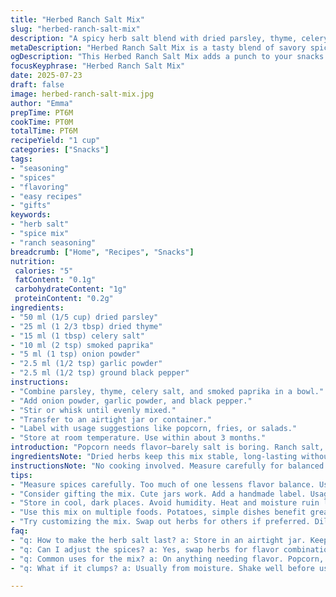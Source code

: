 ```yaml
---
title: "Herbed Ranch Salt Mix"
slug: "herbed-ranch-salt-mix"
description: "A spicy herb salt blend with dried parsley, thyme, celery salt, and a hint of smoked paprika. Use on popcorn, roasted veggies, or anywhere a punch of savory flavor is needed. Shelf life about three months, stored airtight at room temperature. Perfect for gifting in small spice jars with usage tips."
metaDescription: "Herbed Ranch Salt Mix is a tasty blend of savory spices. Perfect for seasoning popcorn, veggies, and salads. Quick to make and store!"
ogDescription: "This Herbed Ranch Salt Mix adds a punch to your snacks! Great on fries, salads, and roasted veggies. Make it your go-to seasoning."
focusKeyphrase: "Herbed Ranch Salt Mix"
date: 2025-07-23
draft: false
image: herbed-ranch-salt-mix.jpg
author: "Emma"
prepTime: PT6M
cookTime: PT0M
totalTime: PT6M
recipeYield: "1 cup"
categories: ["Snacks"]
tags:
- "seasoning"
- "spices"
- "flavoring"
- "easy recipes"
- "gifts"
keywords:
- "herb salt"
- "spice mix"
- "ranch seasoning"
breadcrumb: ["Home", "Recipes", "Snacks"]
nutrition: 
 calories: "5"
 fatContent: "0.1g"
 carbohydrateContent: "1g"
 proteinContent: "0.2g"
ingredients:
- "50 ml (1/5 cup) dried parsley"
- "25 ml (1 2/3 tbsp) dried thyme"
- "15 ml (1 tbsp) celery salt"
- "10 ml (2 tsp) smoked paprika"
- "5 ml (1 tsp) onion powder"
- "2.5 ml (1/2 tsp) garlic powder"
- "2.5 ml (1/2 tsp) ground black pepper"
instructions:
- "Combine parsley, thyme, celery salt, and smoked paprika in a bowl."
- "Add onion powder, garlic powder, and black pepper."
- "Stir or whisk until evenly mixed."
- "Transfer to an airtight jar or container."
- "Label with usage suggestions like popcorn, fries, or salads."
- "Store at room temperature. Use within about 3 months."
introduction: "Popcorn needs flavor—barely salt is boring. Ranch salt, but not the usual. Twisted. Thyme swaps oregano. Smoked paprika sneaks in, smoky and warm. Parsley still green, fresh, bright. Celery salt for crunch, punch, a little edge. Garlic, onion powder ground fine, pepper dust sifts in. Mix it all, dry, easy. No fuss; just shake and sprinkle. Three months good if airtight, cool spot. Gifts? Yes, spice jar, tie on notes, usage ideas scribbled. Put on fries, popcorn, roasted squash, whatever demands flavor. Quick, simple, punchy. A blend, herbaceous but with a bark. Shelf life considered. Herb change, paprika surprise. You need four minutes, six tops."
ingredientsNote: "Dried herbs keep this mix stable, long-lasting without wilting or clumping. Parsley remains fresh-tasting, thyme takes oregano’s place to offer earthier, less sweet notes. Celery salt balances; a bit salty but adds texture. Smoked paprika swaps in for celery salt’s usual partner, chili powder or regular paprika, lending warmth and a shadow of smokiness. Onion and garlic powders ground fine, so they blend well, distribute evenly without soaking moisture. Pepper just a dash—bold but not overwhelming. Unsweetened, unsalted powders avoid overpowering. Store airtight to avoid humidity wrecking the mix. Keep cool, dark place. No refrigeration needed."
instructionsNote: "No cooking involved. Measure carefully for balanced flavor. Stir dry ingredients thoroughly—no clumps, no pockets of salt powder. Use a whisk or fork. Pour into clean, dry container immediately; moisture ruins shelf life. Label with date and suggestions—popcorn, fries, salads, eggs. Shake before each use to redistribute fine powders. If it sits, powders may settle or cake slightly. Use within three months for best herb aroma and intensity. Longer means fading flavor. Package as gift? Jar with tight lid, handmade label, usage tips. Handy for spontaneous seasoning. Mix is versatile: sprinkle on roasted veggies or mix into dips as dry seasoning. Time effort negligible; easy on hands, eyes, brain."
tips:
- "Measure spices carefully. Too much of one lessens flavor balance. Use dry measuring cups for accuracy. Combine herbs and spices thoroughly. Stir with a whisk or fork. Avoid clumps. No pockets of salt. Store in airtight container to keep dry. Shake before using to mix contents. Label jar with contents and date."
- "Consider gifting the mix. Cute jars work. Add a handmade label. Usage suggestions too. Tie on a note with tips. Specify the best ways to use it. Suggest using on popcorn, veggies, or salads. Make it personal. A little creativity adds charm. Homemade spice gifts are thoughtful."
- "Store in cool, dark places. Avoid humidity. Heat and moisture ruin long-term storage. An airtight container essential for shelf life. Do not refrigerate. Cold can affect texture. A pantry spot is ideal. Ensure jars are dry before filling. Moisture impacts flavors negatively."
- "Use this mix on multiple foods. Potatoes, simple dishes benefit greatly. Sprinkled on eggs adds flavor depth. Mix into dressings or dips for extra kick. Roasted meats can shine with this blend too. Versatility is key—don’t be shy. Sprinkle it freely, make it your own."
- "Try customizing the mix. Swap out herbs for others if preferred. Dill or basil can shine in different ways. Adjust the spice level too. More smoked paprika for smokiness. Or heat with chili powder if desired. Experimenting is fun and rewarding. Make the flavor your own."
faq:
- "q: How to make the herb salt last? a: Store in an airtight jar. Keep in a cool, dry place. Light does affect herbs. Avoid moisture exposure. Using dry utensils when scooping helps."
- "q: Can I adjust the spices? a: Yes, swap herbs for flavor combinations you prefer. Spice level can change too. Experiment a little. Dried herbs work best though."
- "q: Common uses for the mix? a: On anything needing flavor. Popcorn, fries, salads. Use on roasted veggies or meats. Works well in dips too, boosts taste dramatically."
- "q: What if it clumps? a: Usually from moisture. Shake well before use. If clumping persists, break apart gently. An added note: avoid using wet fingers or spoons."

---
```

